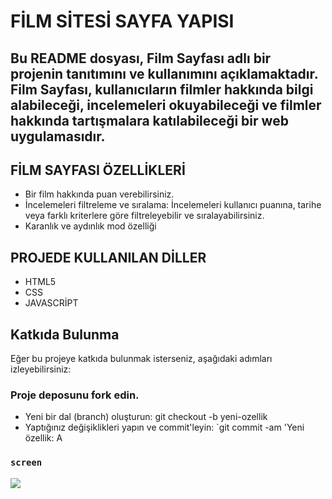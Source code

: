 # FİLM SİTESİ SAYFA YAPISI

## Bu README dosyası, Film Sayfası adlı bir projenin tanıtımını ve kullanımını açıklamaktadır. Film Sayfası, kullanıcıların filmler hakkında bilgi alabileceği, incelemeleri okuyabileceği ve filmler hakkında tartışmalara katılabileceği bir web uygulamasıdır.

## FİLM SAYFASI ÖZELLİKLERİ
- Bir film hakkında puan verebilirsiniz.
- İncelemeleri filtreleme ve sıralama: İncelemeleri kullanıcı puanına, tarihe veya farklı kriterlere göre filtreleyebilir ve sıralayabilirsiniz.
- Karanlık ve aydınlık mod özelliği

## PROJEDE KULLANILAN DİLLER
- HTML5
- CSS
- JAVASCRİPT

## Katkıda Bulunma
Eğer bu projeye katkıda bulunmak isterseniz, aşağıdaki adımları izleyebilirsiniz:

### Proje deposunu fork edin.
- Yeni bir dal (branch) oluşturun: git checkout -b yeni-ozellik
- Yaptığınız değişiklikleri yapın ve commit'leyin: `git commit -am 'Yeni özellik: A


### `screen`

![](screen.gif)

